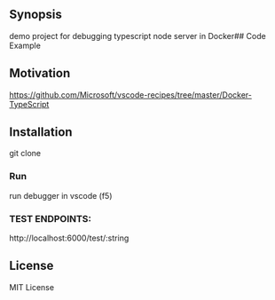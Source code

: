 ## Synopsis
demo project for debugging typescript node server in Docker## Code Example

## Motivation
https://github.com/Microsoft/vscode-recipes/tree/master/Docker-TypeScript

## Installation
git clone 
### Run
run debugger in vscode (f5)

### TEST ENDPOINTS:
http://localhost:6000/test/:string

## License
MIT License<br />

